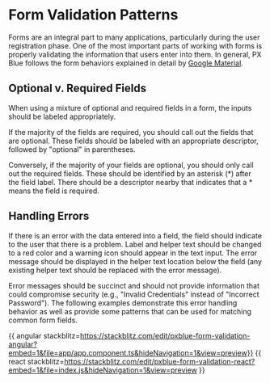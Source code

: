 # Form Validation Patterns

Forms are an integral part to many applications, particularly during the user registration phase. One of the most important parts of working with forms is properly validating the information that users enter into them. In general, PX Blue follows the form behaviors explained in detail by [Google Material](https://material.io/design/components/text-fields.html#anatomy).

## Optional v. Required Fields
When using a mixture of optional and required fields in a form, the inputs should be labeled appropriately. 

If the majority of the fields are required, you should call out the fields that are optional. These fields should be labeled with an appropriate descriptor, followed by "optional" in parentheses.

Conversely, if the majority of your fields are optional, you should only call out the required fields. These should be identified by an asterisk (*) after the field label. There should be a descriptor nearby that indicates that a * means the field is required.

## Handling Errors

If there is an error with the data entered into a field, the field should indicate to the user that there is a problem. Label and helper text should be changed to a red color and a warning icon should appear in the text input. The error message should be displayed in the helper text location below the field (any existing helper text should be replaced with the error message). 

Error messages should be succinct and should not provide information that could compromise security (e.g., "Invalid Credentials" instead of "Incorrect Password"). The following examples demonstrate this error handling behavior as well as provide some patterns that can be used for matching common form fields.

{{ angular stackblitz=https://stackblitz.com/edit/pxblue-form-validation-angular?embed=1&file=app/app.component.ts&hideNavigation=1&view=preview}}
{{ react stackblitz=https://stackblitz.com/edit/pxblue-form-validation-react?embed=1&file=index.js&hideNavigation=1&view=preview }}